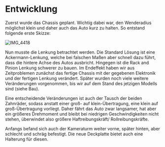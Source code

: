# Entwicklung

Zuerst wurde das Chassis geplant. Wichtig dabei war, den Wenderadius möglichst klein und daher auch das Auto kurz zu halten. So entstand folgende erste Skizze:

![IMG_4418](https://github.com/SchroedingersBit/PfortGT-WRO/assets/109133963/cb79191b-18a5-4ba2-bb8b-e11140a80d6f)

Nun musste die Lenkung betrachtet werden. Die Standard Lösung ist eine Ackermann-Lenkung, welche bei falschen Maßen aber schnell dazu führt, dass die hintere Achse des Autos ausbricht. Hingegen ist die Rack and Pinion Lenkung schwerer zu bauen.
Im Endeffekt haben wir aus Zeitproblemen zunächst das fertige Chassis mit der gegebenen Elektronik und der fertigen Lenkung verändert. Später wurden noch viele weitere Veränderungen vorgenommen, bis wir auf dem Stand des jetzigen Modells sind (siehe Bau).

Eine entscheidende Veränderungen ist auch der Tausch der beiden Zahnräder, sodass anstatt einer groß- auf klein-Übertragung, eine klein auf groß-Übertragung vorliegt. Daher fährt das Auto zwar langsamer, hat aber ein größeres Drehmoment und bleibt bei niedrigen Geschwindigkeiten nicht stehen, überwindet also größere Haftreibungskräft/ Rollreibungskräfte.

Anfangs befand sich auch der Kameraturm weiter vorne, später hinten, aber schlecht und schräg befestigt. Die neue Deckplatte bietet auch eine Halterung für diesen. 
